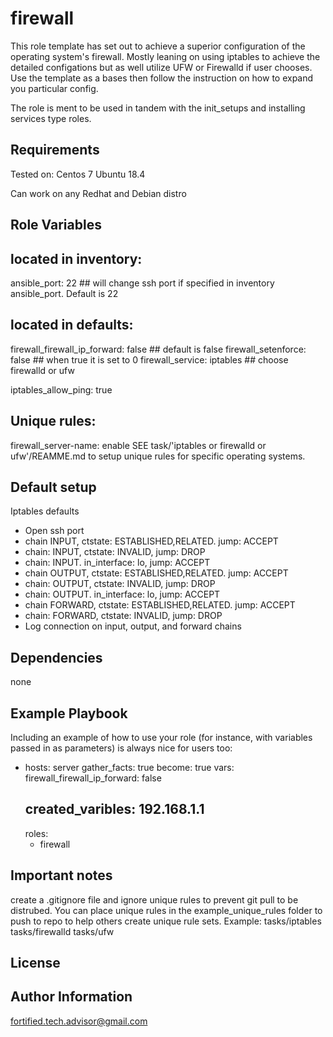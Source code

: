 firewall
=========

This role template has set out to achieve a superior configuration of the operating system's firewall. Mostly leaning on using iptables to achieve the detailed configations but as well utilize UFW or Firewalld if user chooses. Use the template as a bases then follow the instruction on how to expand you particular config. 

The role is ment to be used in tandem with the init_setups and installing services type roles.

Requirements
------------
Tested on:
	Centos 7
	Ubuntu 18.4

Can work on any Redhat and Debian distro

Role Variables
--------------

## located in inventory:
ansible_port: 22 ## will change ssh port if specified in inventory ansible_port. Default is 22

## located in defaults:
firewall_firewall_ip_forward: false  	## default is false
firewall_setenforce: false 				## when true it is set to 0
firewall_service: iptables 				## choose firewalld or ufw

iptables_allow_ping: true

## Unique rules:
firewall_server-name: enable
SEE task/'iptables or firewalld or ufw'/REAMME.md to setup unique rules for specific operating systems.

Default setup
-------------
Iptables defaults
- Open ssh port
- chain INPUT, ctstate: ESTABLISHED,RELATED. jump: ACCEPT
- chain: INPUT, ctstate: INVALID, jump: DROP
- chain: INPUT. in_interface: lo, jump: ACCEPT
- chain OUTPUT, ctstate: ESTABLISHED,RELATED. jump: ACCEPT
- chain: OUTPUT, ctstate: INVALID, jump: DROP
- chain: OUTPUT. in_interface: lo, jump: ACCEPT
- chain FORWARD, ctstate: ESTABLISHED,RELATED. jump: ACCEPT
- chain: FORWARD, ctstate: INVALID, jump: DROP
- Log connection on input, output, and forward chains




Dependencies
------------

none

Example Playbook
----------------

Including an example of how to use your role (for instance, with variables passed in as parameters) is always nice for users too:

- hosts: server
  gather_facts: true
  become: true
  vars:
	firewall_firewall_ip_forward: false
	## created_varibles: 192.168.1.1 ##
  roles:
    - firewall

Important notes
---------------
create a .gitignore file and ignore unique rules to prevent git pull to be distrubed. You can place unique rules in the example_unique_rules folder to push to repo to help others create unique rule sets.
Example:
tasks/iptables
tasks/firewalld
tasks/ufw

License
-------



Author Information
------------------

fortified.tech.advisor@gmail.com
